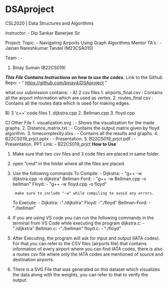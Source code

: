 # DSAproject
CSL2020 | Data Structures and Algorithms 

Instructor: - Dip Sankar Banerjee Sir

Project:
Topic: - Navigating Airports Using Graph Algorithms
Mentor TA's : - Jainan Nareshkumar Tandel (M23CSA010) 

Team : -
1. Binay Suman (B22CS019)

***This File Contains Instructions on how to use the codes.***
Link to the Github Repo: - “ https://github.com/binay4/DSAproject ”

what our submission contains: -
A) 2 csv files
    1. airports_final.csv : Contains all the airport information which are used as vertex.
    2. routes_final.csv : Contains all the routes data which is used for making edges.

B) 3 'c++' code files
    1. dijkstra.cpp
    2. Bellman.cpp
    3. floyd.cpp

C) Other File
    1. visualization.svg : - Shows the visualization for the made graphs.
    2. Distance_matrix.txt : - Contains the output matrix given by floyd algorithm.
    3. timecomplexity.xlxs : - Contains all the results and graphs.
    4. B22CS019_prjct.pptx : - Presentation.
    5. B22CS019_prjct.pdf : - Presentation.
    PPT Link: - B22CS019_prjct
**How to Use**
1. Make sure that two csv files and 3 code files are placed in same folder.
2. open “cmd” in the folder where all the files are placed.
3. Use the following commands 
      To Compile: -
          Dijkstra: - "g++ -w dijkstra.cpp -o dijkstra"
          Bellman-Ford: - "g++ -w Bellman.cpp -o bellman"
          Floyd: - "g++ -w floyd.cpp -o floyd"
        
        make sure to include "-w" while compiling to avoid any errors.
          
      To Execute: -
          Dijkstra: -"./dijkstra"
          Floyd: -"./floyd"
          Bellman-Ford: -"./bellman"
        
4. If you are using VS code you can run the following commands in the terminal from VS Code
        while executing the program 
        dijkstra.c: -"./dijkstra"
        Bellman.c: -"./bellman"
        floyd.c: - "./floyd"

5. After Executing, the program will ask for input and output (IATA codes). For that you can refer to the CSV files (airports file) that contains information of every airport where you can find IATA codes, there is also a routes csv file where only the IATA codes are mentioned of source and destination airports.
6. There is a SVG File that was generated on this dataset which visualizes the data along with the weights, you can refer to that to verify the output.
